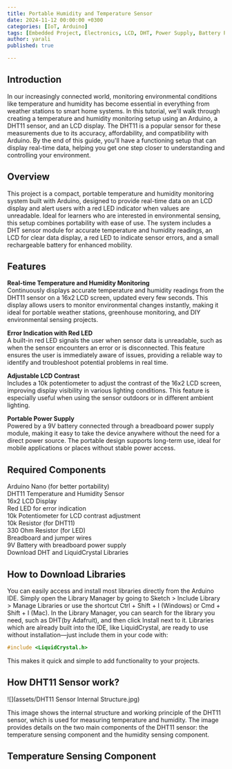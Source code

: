 ```yaml
---
title: Portable Humidity and Temperature Sensor
date: 2024-11-12 00:00:00 +0300
categories: [IoT, Arduino]
tags: [Embedded Project, Electronics, LCD, DHT, Power Supply, Battery Powered, Portable, Real-Time Data Display, Error Indication]   
author: yarali 
published: true

---
```



## Introduction

In our increasingly connected world, monitoring environmental conditions like temperature and humidity has become essential in everything from weather stations to smart home systems. In this tutorial, we'll walk through creating a temperature and humidity monitoring setup using an Arduino, a DHT11 sensor, and an LCD display. The DHT11 is a popular sensor for these measurements due to its accuracy, affordability, and compatibility with Arduino. By the end of this guide, you'll have a functioning setup that can display real-time data, helping you get one step closer to understanding and controlling your environment.


## Overview

This project is a compact, portable temperature and humidity monitoring system built with Arduino, designed to provide real-time data on an LCD display and alert users with a red LED indicator when values are unreadable. Ideal for learners who are interested in environmental sensing, this setup combines portability with ease of use. The system includes a DHT sensor module for accurate temperature and humidity readings, an LCD for clear data display, a red LED to indicate sensor errors, and a small rechargeable battery for enhanced mobility. 


## Features

**Real-time Temperature and Humidity Monitoring**  
Continuously displays accurate temperature and humidity readings from the DHT11 sensor on a 16x2 LCD screen, updated every few seconds. This display allows users to monitor environmental changes instantly, making it ideal for portable weather stations, greenhouse monitoring, and DIY environmental sensing projects.

**Error Indication with Red LED**  
A built-in red LED signals the user when sensor data is unreadable, such as when the sensor encounters an error or is disconnected. This feature ensures the user is immediately aware of issues, providing a reliable way to identify and troubleshoot potential problems in real time.

**Adjustable LCD Contrast**  
Includes a 10k potentiometer to adjust the contrast of the 16x2 LCD screen, improving display visibility in various lighting conditions. This feature is especially useful when using the sensor outdoors or in different ambient lighting.

**Portable Power Supply**     
Powered by a 9V battery connected through a breadboard power supply module, making it easy to take the device anywhere without the need for a direct power source. The portable design supports long-term use, ideal for mobile applications or places without stable power access.



## Required Components

Arduino Nano (for better portability)     
DHT11 Temperature and Humidity Sensor  
16x2 LCD Display  
Red LED for error indication  
10k Potentiometer for LCD contrast adjustment  
10k Resistor (for DHT11)  
330 Ohm Resistor (for LED)  
Breadboard and jumper wires  
9V Battery with breadboard power supply  
Download DHT and LiquidCrystal Libraries


## How to Download Libraries

You can easily access and install most libraries directly from the Arduino IDE. Simply open the Library Manager by going to Sketch > Include Library > Manage Libraries or use the shortcut Ctrl + Shift + I (Windows) or Cmd + Shift + I (Mac). In the Library Manager, you can search for the library you need, such as DHT(by Adafruit), and then click Install next to it. Libraries which are already built into the IDE, like LiquidCrystal, are ready to use without installation—just include them in your code with:  
 ```c
 #include <LiquidCrystal.h>  
```
 This makes it quick and simple to add functionality to your projects.  



## How DHT11 Sensor work?

![](assets/DHT11 Sensor Internal Structure.jpg) 

This image shows the internal structure and working principle of the DHT11 sensor, which is used for measuring temperature and humidity. The image provides details on the two main components of the DHT11 sensor: the temperature sensing component and the humidity sensing component.

## Temperature Sensing Component


